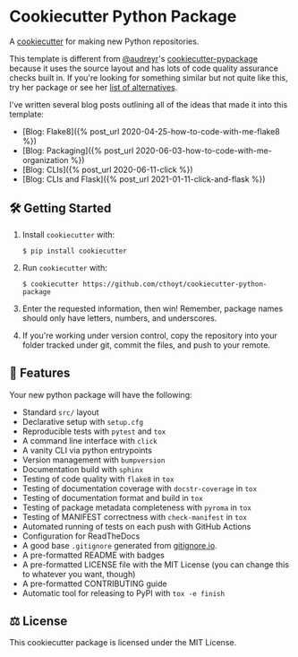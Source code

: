 # Cookiecutter Python Package

A [cookiecutter](https://github.com/cookiecutter/cookiecutter) for making new Python repositories.

This template is different from [@audreyr](https://github.com/audreyr)'s
[cookiecutter-pypackage](https://github.com/audreyfeldroy/cookiecutter-pypackage) because it uses the source
layout and has lots of code quality assurance checks built in. If you're looking for something similar but not quite
like this, try her package or see her [list of alternatives](https://cookiecutter-pypackage.readthedocs.io/en/latest/readme.html#similar-cookiecutter-templates).

I've written several blog posts outlining all of the ideas that made it into this template:

- [Blog: Flake8]({% post_url 2020-04-25-how-to-code-with-me-flake8 %})
- [Blog: Packaging]({% post_url 2020-06-03-how-to-code-with-me-organization %})
- [Blog: CLIs]({% post_url 2020-06-11-click %})
- [Blog: CLIs and Flask]({% post_url 2021-01-11-click-and-flask %})

## 🛠️ Getting Started

1. Install `cookiecutter` with:

    ```shell
    $ pip install cookiecutter
    ```

2. Run `cookiecutter` with:

    ```shell
    $ cookiecutter https://github.com/cthoyt/cookiecutter-python-package
    ```

3. Enter the requested information, then win! Remember, package names should only have letters, numbers,
   and underscores.

4. If you're working under version control, copy the repository into your folder tracked under git, commit
   the files, and push to your remote.

## 💪 Features

Your new python package will have the following:

- Standard `src/` layout
- Declarative setup with `setup.cfg`
- Reproducible tests with `pytest` and `tox`
- A command line interface with `click`
- A vanity CLI via python entrypoints
- Version management with `bumpversion`
- Documentation build with `sphinx`
- Testing of code quality with `flake8` in `tox`
- Testing of documentation coverage with `docstr-coverage` in `tox`
- Testing of documentation format and build in `tox`
- Testing of package metadata completeness with `pyroma` in `tox`
- Testing of MANIFEST correctness with `check-manifest` in `tox`
- Automated running of tests on each push with GitHub Actions
- Configuration for ReadTheDocs
- A good base `.gitignore` generated from [gitignore.io](https://gitignore.io).
- A pre-formatted README with badges
- A pre-formatted LICENSE file with the MIT License (you can change this to whatever you want, though)
- A pre-formatted CONTRIBUTING guide
- Automatic tool for releasing to PyPI with `tox -e finish`

## ⚖️ License

This cookiecutter package is licensed under the MIT License.
